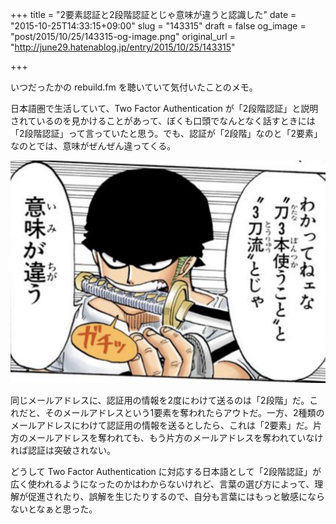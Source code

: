 +++
title = "2要素認証と2段階認証とじゃ意味が違うと認識した"
date = "2015-10-25T14:33:15+09:00"
slug = "143315"
draft = false
og_image = "post/2015/10/25/143315-og-image.png"
original_url = "http://june29.hatenablog.jp/entry/2015/10/25/143315"

+++

<p>いつだったかの rebuild.fm を聴いていて気付いたことのメモ。</p>

<p>日本語圏で生活していて、Two Factor Authentication が「2段階認証」と説明されているのを見かけることがあって、ぼくも口頭でなんとなく話すときには「2段階認証」って言っていたと思う。でも、認証が「2段階」なのと「2要素」なのとでは、意味がぜんぜん違ってくる。</p>

<p><span itemscope itemtype="http://schema.org/Photograph"><img src="/post/2015/10/25/143315-20151025102419.png" alt="f:id:june29:20151025102419p:plain" title="f:id:june29:20151025102419p:plain" class="hatena-fotolife" itemprop="image"></span></p>

<p>同じメールアドレスに、認証用の情報を2度にわけて送るのは「2段階」だ。これだと、そのメールアドレスという1要素を奪われたらアウトだ。一方、2種類のメールアドレスにわけて認証用の情報を送るとしたら、これは「2要素」だ。片方のメールアドレスを奪われても、もう片方のメールアドレスを奪われていなければ認証は突破されない。</p>

<p>どうして Two Factor Authentication に対応する日本語として「2段階認証」が広く使われるようになったのかはわからないけれど、言葉の選び方によって、理解が促進されたり、誤解を生じたりするので、自分も言葉にはもっと敏感にならないとなぁと思った。</p>
